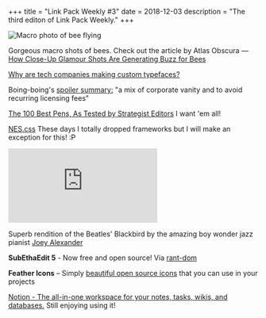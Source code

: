 +++
title = "Link Pack Weekly #3"
date = 2018-12-03
description = "The third editon of Link Pack Weekly."
+++

<div class="bannerImage">
    <img src="/images/macro-bee-image.jpg" alt="Macro photo of bee flying">
</div>

Gorgeous macro shots of bees. Check out the article by Atlas Obscura —
[How Close-Up Glamour Shots Are Generating Buzz for Bees](https://www.atlasobscura.com/articles/close-up-photos-of-bees)

[Why are tech companies making custom typefaces?](https://www.arun.is/blog/custom-typefaces/)

Boing-boing's [spoiler summary:](https://boingboing.net/2018/11/27/why-every-company-has-its-own.html) "a mix of corporate vanity and to avoid recurring licensing fees"

[The 100 Best Pens, As Tested by Strategist Editors](http://nymag.com/strategist/article/best-pens-gel-ballpoint-rollerball-felt-fountain.html)
I want 'em all!

[NES.css](https://bcrikko.github.io/NES.css/)
These days I totally dropped frameworks but I will make an exception for this! :P

<p>
<iframe width="auto" height="auto" src="https://www.youtube-nocookie.com/embed/ymEhHvxgEr8" frameborder="0" allow="accelerometer; autoplay; encrypted-media; gyroscope; picture-in-picture" allowfullscreen></iframe>
</p>

Superb rendition of the Beatles' Blackbird by the amazing boy wonder jazz pianist [Joey Alexander](https://en.wikipedia.org/wiki/Joey_Alexander)

**SubEthaEdit 5** - Now free and open source!
Via [rant-dom](https://rant.monkeydom.de/posts/2018/11/28/see-is-back)

**Feather Icons** – Simply [beautiful open source icons](https://feathericons.com/) that you can use in your projects

[Notion - The all-in-one workspace for your notes, tasks, wikis, and databases.](https://www.notion.so)
Still enjoying using it!
